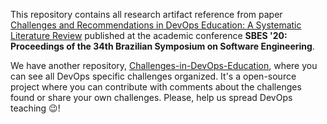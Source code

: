 This repository contains all research artifact reference from paper [Challenges and Recommendations in DevOps Education: A Systematic Literature Review](https://dl.acm.org/doi/abs/10.1145/3422392.3422496) 
published at the academic conference **SBES '20: Proceedings of the 34th Brazilian Symposium on Software Engineering**. 


We have another repository, [Challenges-in-DevOps-Education](https://github.com/devops-education/Challenges-in-DevOps-Education), 
where you can see all DevOps specific challenges organized. It's a open-source project where you can contribute with comments about the challenges found or share
your own challenges. Please, help us spread DevOps teaching 😉!
